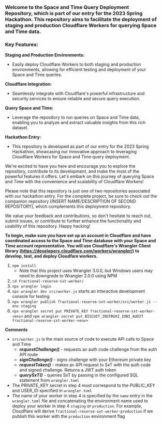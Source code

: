 ### Welcome to the Space and Time Query Deployment Repository, which is part of our entry for the 2023 Spring Hackathon. This repository aims to facilitate the deployment of staging and production Cloudflare Workers for querying Space and Time data.

### Key Features:

**Staging and Production Environments:**
- Easily deploy Cloudflare Workers to both staging and production environments, allowing for efficient testing and deployment of your Space and Time queries.

**Cloudflare Integration:** 
- Seamlessly integrate with Cloudflare's powerful infrastructure and security services to ensure reliable and secure query execution.

**Query Space and Time:**
- Leverage the repository to run queries on Space and Time data, enabling you to analyze and extract valuable insights from this rich dataset.

**Hackathon Entry:** 
- This repository is developed as part of our entry for the 2023 Spring Hackathon, showcasing our innovative approach to leveraging Cloudflare Workers for Space and Time query deployment.

We're excited to have you here and encourage you to explore the repository, contribute to its development, and make the most of the powerful features it offers. Let's embark on this journey of querying Space and Time with the convenience and scalability of Cloudflare Workers!

Please note that this repository is just one of two repositories associated with our hackathon entry. For the complete project, be sure to check out the companion repository [INSERT NAME/DESCRIPTION OF SECOND REPOSITORY], which complements this deployment repository.

We value your feedback and contributions, so don't hesitate to reach out, submit issues, or contribute to further enhance the functionality and usability of this repository. Happy hacking!

**To begin, make sure you have set up an account in Cloudflare and have coordinated access to the Space and Time database with your Space and Time account representative. You will use Cloudflare's Wrangler Client library (https://developers.cloudflare.com/workers/wrangler/) to develop, test, and deploy Cloudfare workers.**

1. `npm install` 
    - Note that this project uses Wrangler 3.0.0, but Windows users may need to downgrade to Wrangler 2.0.0 using NPM 
2. `cd fractional-reserve-sxt-worker/`
3. `npx wrangler login`
4. `npx wrangler dev src/worker.js` starts an interactive development console for testing
5. `npx wrangler publish fractional-reserve-sxt-worker/src/worker.js --env staging` 
6. `npx wrangler secret put PRIVATE_KEY fractional-reserve-sxt-worker-<env>` and `npm wrangler secret put BISCUIT_INSTRUXI_IONI_AUDIT fractional-reserve-sxt-worker-<env>`

**Comments**
- `src/worker.js` is the main source of code to execute API calls to Space and Time
    - ***requestChallenge()*** - requests an auth code challenge from the auth API route
    - ***signChallenge()*** - signs challenge with your Ethereum private key 
    - ***requestToken()*** - makes an API request to SxT with the auth code and signed challenge. Returns a JWT auth token
    - ***querySxT()*** - queries SxT by passing in the configured SQL statement from `wrangler.toml`
- The PRIVATE_KEY secret in step 4 must correspond to the PUBLIC_KEY and USER_ID specified in `wrangler.toml`
- The name of your worker in step 4 is specified by the `name` entry in the `wrangler.toml` file and concatenating the environment name used to deploy your worker in step 4 `staging` or `production`. For example, Cloudflare will derive `fractional-reserve-sxt-worker-production` if we publish this worker with the `production` environment flag